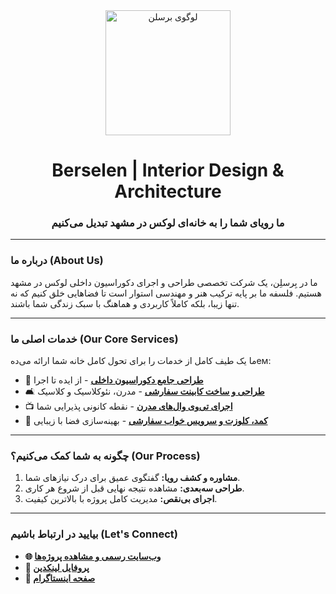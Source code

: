 <div align="center">
  <img src="https://berselen.com/wp-content/uploads/2024/02/logo-berselen.2.jpg" alt="لوگوی برسلن" width="200"/>
  <h1><strong>Berselen | Interior Design & Architecture</strong></h1>
  <h3>ما رویای شما را به خانه‌ای لوکس در مشهد تبدیل می‌کنیم</h3>
</div>

---

### **درباره ما (About Us)**

ما در بِرسلِن، یک شرکت تخصصی طراحی و اجرای دکوراسیون داخلی لوکس در مشهد هستیم. فلسفه ما بر پایه ترکیب هنر و مهندسی استوار است تا فضاهایی خلق کنیم که نه تنها زیبا، بلکه کاملاً کاربردی و هماهنگ با سبک زندگی شما باشند.

---

### **خدمات اصلی ما (Our Core Services)**

ما یک طیف کامل از خدمات را برای تحول کامل خانه شما ارائه می‌دهем:

*   🎨 **[طراحی جامع دکوراسیون داخلی](https://berselen.com/services/decoration/)** - از ایده تا اجرا
*   🛋️ **[طراحی و ساخت کابینت سفارشی](https://berselen.com/services/cabinet/)** - مدرن، نئوکلاسیک و کلاسیک
*   📺 **[اجرای تی‌وی وال‌های مدرن](https://berselen.com/services/tv-wall/)** - نقطه کانونی پذیرایی شما
*   🚪 **[کمد، کلوزت و سرویس خواب سفارشی](https://berselen.com/services/commode/)** - بهینه‌سازی فضا با زیبایی

---

### **چگونه به شما کمک می‌کنیم؟ (Our Process)**

1.  **مشاوره و کشف رویا:** گفتگوی عمیق برای درک نیازهای شما.
2.  **طراحی سه‌بعدی:** مشاهده نتیجه نهایی قبل از شروع هر کاری.
3.  **اجرای بی‌نقص:** مدیریت کامل پروژه با بالاترین کیفیت.

---

### **بیایید در ارتباط باشیم (Let's Connect)**

*   **🌐 [وب‌سایت رسمی و مشاهده پروژه‌ها](https://berselen.com/)**
*   **💼 [پروفایل لینکدین](https://www.linkedin.com/company/berselen)** 
*   **📸 [صفحه اینستاگرام](https://www.instagram.com/berselen_com)**
